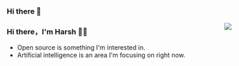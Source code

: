 ### Hi there 👋
<p align="center">
  
</p>

<img align="right" src="https://github-readme-stats.vercel.app/api?username=Harshkumar77&show_icons=true&icon_color=CE1D2D&text_color=718096&bg_color=00000000&hide_title=true&hide_border=true" />

### Hi there，I'm Harsh 🙋‍♂️

- Open source is something I'm interested in.
- Artificial intelligence is an area I'm focusing on right now.
<!--
**Harshkumar77/Harshkumar77** is a ✨ _special_ ✨ repository because its `README.md` (this file) appears on your GitHub profile.

Here are some ideas to get you started:

- 🔭 I’m currently working on ...
- 🌱 I’m currently learning ...
- 👯 I’m looking to collaborate on ...
- 🤔 I’m looking for help with ...
- 💬 Ask me about ...
- 📫 How to reach me: ...
- 😄 Pronouns: ...
- ⚡ Fun fact: ...
-->
